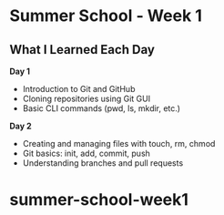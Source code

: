 # Summer School - Week 1

## What I Learned Each Day

**Day 1**  
- Introduction to Git and GitHub  
- Cloning repositories using Git GUI  
- Basic CLI commands (pwd, ls, mkdir, etc.)

**Day 2**  
- Creating and managing files with touch, rm, chmod  
- Git basics: init, add, commit, push  
- Understanding branches and pull requests
# summer-school-week1
